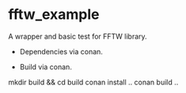 # fftw_example

A wrapper and basic test for FFTW library.

* Dependencies via conan.

* Build via conan.

mkdir build && cd build
conan install ..
conan build ..
